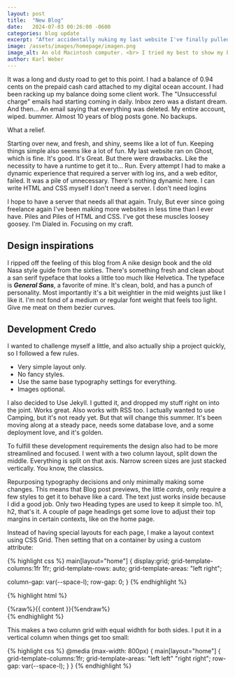 ```yaml
---
layout: post
title:  "New Blog"
date:   2024-07-03 00:26:00 -0600
categories: blog update
excerpt: "After accidentally nuking my last website I've finally pulled together a new personal website. kow.fm version 25."
image: /assets/images/homepage/imagen.png
image_alt: An old Macintosh computer. <br> I tried my best to show my best. It's not going well.
author: Karl Weber
---
```


It was a long and dusty road to get to this point. I had a balance of 0.94 cents on the prepaid cash card attached to my digital ocean account. I had been racking up my balance doing some client work. The "Unsuccessful charge" emails had starting coming in daily. Inbox zero was a distant dream. And then... An email saying that everything was deleted. My entire account, wiped. bummer. Almost 10 years of blog posts gone. No backups.

What a relief.

Starting over new, and fresh, and shiny, seems like a lot of fun. Keeping things simple also seems like a lot of fun. My last website ran on Ghost, which is fine. It's good. It's Great. But there were drawbacks. Like the necessity to have a runtime to get it to... Run. Every attempt I had to make a dynamic experience that required a server with log ins, and a web editor, failed. It was a pile of unnecessary. There's nothing dynamic here. I can write HTML and CSS myself I don't need a server. I don't need logins

I hope to have a server that needs all that again. Truly, But ever since going freelance again I've been making more websites in less time than I ever have. Piles and Piles of HTML and CSS. I've got these muscles loosey goosey. I'm Dialed in. Focusing on my craft.

## Design inspirations

I ripped off the feeling of this blog from A nike design book and the old Nasa style guide from the sixties. There's something fresh and clean about a san serif typeface that looks a little too much like Helvetica. The typeface is ***General Sans***, a favorite of mine. It's clean, bold, and has a punch of personality. Most importantly it's a bit weightier in the mid weights just like I like it. I'm not fond of a medium or regular font weight that feels too light. Give me meat on them bezier curves.

## Development Credo

I wanted to challenge myself a little, and also actually ship a project quickly, so I followed a few rules.

* Very simple layout only.
* No fancy styles.
* Use the same base typography settings for everything.
* Images optional.

I also decided to Use Jekyll. I gutted it, and dropped my stuff right on into the joint. Works great. Also works with RSS too. I actually wanted to use Camping, but it's not ready yet. But that will change this summer. It's been moving along at a steady pace, needs some database love, and a some deployment love, and it's golden.

To fulfill these development requirements the design also had to be more streamlined and focused. I went with a two column layout, split down the middle. Everything is split on that axis. Narrow screen sizes are just stacked vertically. You know, the classics.

Repurposing typography decisions and only minimally making some changes. This means that Blog post previews, the little *cards*, only require a few styles to get it to behave like a card. The text just works inside because I did a good job. Only two Heading types are used to keep it simple too. h1, h2, that's it. A couple of page headings get some love to adjust their top margins in certain contexts, like on the home page.

Instead of having special layouts for each page, I make a layout context using CSS Grid. Then setting that on a container by using a custom attribute:

{% highlight css %}
main[layout="home"] {
  display:grid;
  grid-template-columns:1fr 1fr;
  grid-template-rows: auto;
  grid-template-areas: "left right";

  column-gap: var(--space-l);
  row-gap: 0;
}
{% endhighlight %}

{% highlight html %}
<main layout="home" aria-label="Content">
  {%raw%}{{ content }}{%endraw%}
</main>
{% endhighlight %}

This makes a two column grid with equal widhth for both sides. I put it in a vertical column when things get too small:

{% highlight css %}
@media (max-width: 800px) {
  main[layout="home"] {
    grid-template-columns:1fr;
    grid-template-areas: "left left" "right right";
    row-gap: var(--space-l);
  }
}
{% endhighlight %}
